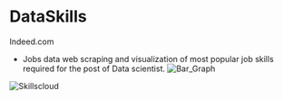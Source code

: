 # DataSkills
Indeed.com
- Jobs data web scraping and visualization of most popular job skills required for the post of Data scientist.
![Bar_Graph](https://user-images.githubusercontent.com/14850120/64396165-6cb68800-d07a-11e9-9fe3-c526772be2e9.png)

![Skillscloud](https://user-images.githubusercontent.com/14850120/64396176-6fb17880-d07a-11e9-8217-8d70b35e4c62.png)

